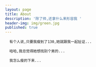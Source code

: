 ```yaml
---
layout: page
title: About
description: '除了帅,还拿什么来形容我 '
header-img: img/green.jpg
published: true
---
```


      有个人说,只要我瘦到了130,她就跟我一起扯证...

      哈哈,我总觉得她想找别个男的...

      我怎么瘦的下来...
